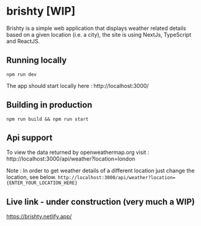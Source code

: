 # brishty [WIP]

Brishty is a simple web application that displays weather related details based on a given location (i.e. a city), the site is using NextJs, TypeScript and ReactJS.

## Running locally

`npm run dev`

The app should start locally here : http://localhost:3000/ 

## Building in production

`npm run build && npm run start`

## Api support

To view the data returned by openweathermap.org visit : http://localhost:3000/api/weather?location=london 

Note : In order to get weather details of a different location just change the location, see below.
`http://localhost:3000/api/weather?location={ENTER_YOUR_LOCATION_HERE}`

## Live link - under construction (very much a WIP)

https://brishty.netlify.app/
